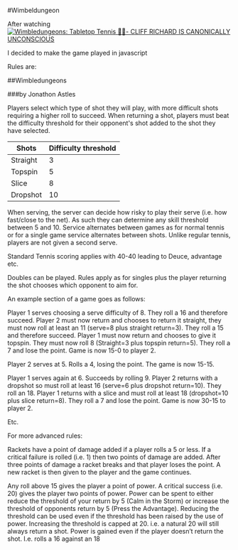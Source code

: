 #Wimbeldungeon

After watching [![Wimbledungeons: Tabletop Tennis 🎾🎲- CLIFF RICHARD IS CANONICALLY UNCONSCIOUS](http://img.youtube.com/vi/KAd9xVOqBMs/0.jpg)](http://www.youtube.com/watch?v=KAd9xVOqBMs)

I decided to make the game played in javascript

Rules are:

##Wimbledungeons

###by Jonathon Astles

Players select which type of shot they will play, with more difficult shots requiring a higher roll to succeed. When returning a shot, players must beat the difficulty threshold for their opponent's shot added to the shot they have selected.

| Shots | Difficulty threshold |
| ----- | ---------------------|
| Straight | 3 |
| Topspin | 5 |
| Slice | 8 |
| Dropshot | 10 |

When serving, the server can decide how risky to play their serve (i.e. how fast/close to the net). As such they can determine any skill threshold between 5 and 10. Service alternates between games as for normal tennis or for a single game service alternates between shots. Unlike regular tennis, players are not given a second serve.

Standard Tennis scoring applies with 40-40 leading to Deuce, advantage etc.

Doubles can be played. Rules apply as for singles plus the player returning the shot chooses which opponent to aim for.

An example section of a game goes as follows:

Player 1 serves choosing a serve difficulty of 8. They roll a 16 and therefore succeed. Player 2 must now return and chooses to return it straight, they must now roll at least an 11 (serve=8 plus straight return=3). They roll a 15 and therefore succeed. Player 1 must now return and chooses to give it topspin. They must now roll 8 (Straight=3 plus topspin return=5). They roll a 7 and lose the point. Game is now 15-0 to player 2.

Player 2 serves at 5. Rolls a 4, losing the point. The game is now 15-15.

Player 1 serves again at 6. Succeeds by rolling 9. Player 2 returns with a dropshot so must roll at least 16 (serve=6 plus dropshot return=10). They roll an 18. Player 1 returns with a slice and must roll at least 18 (dropshot=10 plus slice return=8). They roll a 7 and lose the point. Game is now 30-15 to player 2.

Etc.

For more advanced rules:

Rackets have a point of damage added if a player rolls a 5 or less. If a critical failure is rolled (i.e. 1) then two points of damage are added. After three points of damage a racket breaks and that player loses the point. A new racket is then given to the player and the game continues.

Any roll above 15 gives the player a point of power. A critical success (i.e. 20) gives the player two points of power. Power can be spent to either reduce the threshold of your return by 5 (Calm in the Storm) or increase the threshold of opponents return by 5 (Press the Advantage). Reducing the threshold can be used even if the threshold has been raised by the use of power. Increasing the threshold is capped at 20. i.e. a natural 20 will still always return a shot. Power is gained even if the player doesn’t return the shot. I.e. rolls a 16 against an 18 
